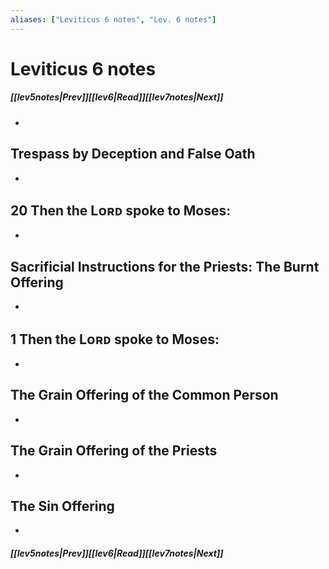 ```yaml
---
aliases: ["Leviticus 6 notes", "Lev. 6 notes"]
---
```

# Leviticus 6 notes
##### <span class=arrow-left></span>[[lev5notes|Prev]]<span class=navigation-separator></span>[[lev6|Read]]<span class=navigation-separator></span>[[lev7notes|Next]]<span class=arrow-right></span>
- 
## Trespass by Deception and False Oath
- 
## 20 Then the Lᴏʀᴅ spoke to Moses:
- 
## Sacrificial Instructions for the Priests: The Burnt Offering
- 
## 1 Then the Lᴏʀᴅ spoke to Moses:
- 
## The Grain Offering of the Common Person
- 
## The Grain Offering of the Priests
- 
## The Sin Offering
- 
##### <span class=arrow-left></span>[[lev5notes|Prev]]<span class=navigation-separator></span>[[lev6|Read]]<span class=navigation-separator></span>[[lev7notes|Next]]<span class=arrow-right></span>